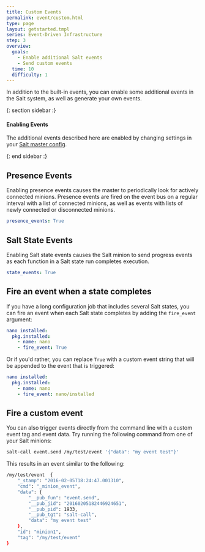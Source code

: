 ```yaml
---
title: Custom Events
permalink: event/custom.html
type: page
layout: getstarted.tmpl
series: Event-Driven Infrastructure
step: 3
overview:
  goals:
    - Enable additional Salt events
    - Send custom events
  time: 10
  difficulty: 1
---
```


In addition to the built-in events, you can enable some additional events in
the Salt system, as well as generate your own events.

{: section sidebar :}

#### Enabling Events

The additional events described here are enabled by changing settings in your
[Salt master
config](https://docs.saltstack.com/en/latest/ref/configuration/master.html).

{: end sidebar :}

## Presence Events

Enabling presence events causes the master to periodically look for actively
connected minions. Presence events are fired on the event bus on a regular
interval with a list of connected minions, as well as events with lists of
newly connected or disconnected minions.

~~~ yaml
presence_events: True
~~~

## Salt State Events

Enabling Salt state events causes the Salt minion to send progress events as each
function in a Salt state run completes execution.

~~~ yaml
state_events: True
~~~

## Fire an event when a state completes

If you have a long configuration job that includes several Salt states, you can fire
an event when each Salt state completes by adding the `fire_event` argument:

~~~ yaml
nano installed:
  pkg.installed:
    - name: nano
    - fire_event: True
~~~

Or if you'd rather, you can replace `True` with a custom event string that will
be appended to the event that is triggered:

~~~ yaml
nano installed:
  pkg.installed:
    - name: nano
    - fire_event: nano/installed
~~~

## Fire a custom event

You can also trigger events directly from the command line with a custom event tag and event data. Try
running the following command from one of your Salt minions:

~~~ bash
salt-call event.send /my/test/event '{"data": "my event test"}'
~~~
This results in an event similar to the following:

~~~ bash
/my/test/event	{
    "_stamp": "2016-02-05T18:24:47.001310",
    "cmd": "_minion_event",
    "data": {
        "__pub_fun": "event.send",
        "__pub_jid": "20160205182446924651",
        "__pub_pid": 1933,
        "__pub_tgt": "salt-call",
        "data": "my event test"
    },
    "id": "minion1",
    "tag": "/my/test/event"
}
~~~


